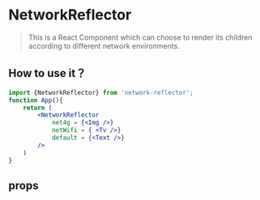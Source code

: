 # NetworkReflector
>This is a React Component which  can choose to render its children according to different network environments.

## How to use it？ 
```jsx
import {NetworkReflector} from 'network-reflector';
function App(){
    return (
        <NetworkReflector 
            net4g = {<Img />}
            netWifi = { <Tv />}
            default = {<Text />}
        />
    )
}
```
##  props


